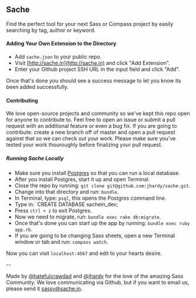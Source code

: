 Sache
---
Find the perfect tool for your next Sass or Compass project by easily searching by tag, author or keyword.


#### Adding Your Own Extension to the Directory

* Add `sache.json` to your public repo.
* Visit [http://sache.in](http://sache.in) and click "Add Extension".
* Enter your Github project SSH URL in the input field and click "Add".

Once that's done you should see a success message to let you know its been added successfully.


#### Contributing

We love open-source projects and community so we've kept this repo open for anyone to contribute to. Feel free to open an issue or submit a pull request with an additional feature or even a bug fix. If you are going to contribute: create a new branch off of master and open a pull request against that so we can check out your work. Please make sure you've tested your work thouroughly before finalizing your pull request.

##### Running Sache Locally

* Make sure you install [Postgres](http://postgresapp.com/) so that you can run a local database.
* After you install Postgres, start it up and open Terminal.
* Close the repo by running: `git clone git@github.com:jhardy/sache.git`.
* Change into that directory and run: `bundle`.
* In Terminal, type: `psql`, this opens the Postgres command line.
* Type in: `CREATE DATABASE sachein_dev;
* Press `ctrl + z` to exit Postgres.
* Now we need to migrate, run: `bundle exec rake db:migrate`.
* Once that's done you can start up the app by running: `bundle exec ruby app.rb`.
* If you are going to be changing Sass sheets, open a new Terminal window or tab and run: `compass watch`.

Now you can visit `localhost:4567` and edit to your hearts desire.

--

Made by [@hatefulcrawdad](https://github.com/hatefulcrawdad) and [@jhardy](https://github.com/jhardy) for the love of the amazing Sass Community. We love communicating via Github, but if you want to email us, please send it [sassy@sache.in](mailto:sassy@sache.in).
